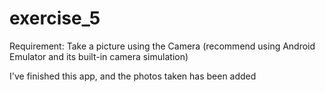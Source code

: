 # exercise_5

Requirement: Take a picture using the Camera (recommend using Android Emulator and its built-in camera simulation)

I've finished this app, and the photos taken has been added 
